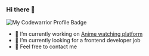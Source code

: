 ### Hi there 👋
  ![My Codewarrior Profile Badge](https://www.codewars.com/users/almalmalm/badges/large)

- 🔭 I’m currently working on [Anime watching platform](https://anime-abyss.vercel.app/)
- 🌱 I’m currently looking for a frontend developer job
- 💬 Feel free to contact me
<!--
- 🌱 I’m currently learning load testing
- 🤔 I’m looking for work with automaion projects
- 👯 I’m looking to collaborate on ...
- 💬 Ask me about ...
- 📫 How to reach me: ...
- 😄 Pronouns: ...
- ⚡ Fun fact: ...
-->
